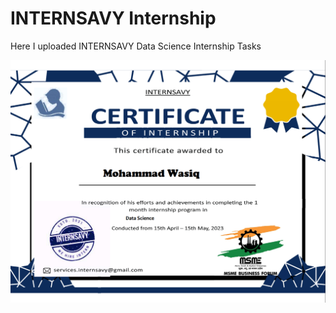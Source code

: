 # INTERNSAVY Internship
Here I uploaded INTERNSAVY Data Science Internship Tasks

![certificate](https://github.com/MohammadWasiq0786/INTERNSAVY-Internship/blob/main/Completion%20Letter.png)
